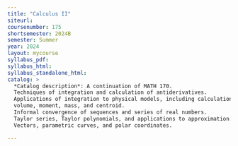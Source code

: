 ```yaml
---
title: "Calculus II"
siteurl:
coursenumber: 175
shortsemester: 2024B
semester: Summer
year: 2024
layout: mycourse
syllabus_pdf:
syllabus_html:
syllabus_standalone_html:
catalog: >
  *Catalog description*: A continuation of MATH 170.
  Techniques of integration and calculation of antiderivatives.
  Applications of integration to physical models, including calculation of
  volume, moment, mass, and centroid.
  Informal convergence of sequences and series of real numbers.
  Taylor series, Taylor polynomials, and applications to approximation.
  Vectors, parametric curves, and polar coordinates. 

---
```

